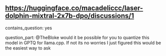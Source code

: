 ## https://huggingface.co/macadeliccc/laser-dolphin-mixtral-2x7b-dpo/discussions/1

contains_question: yes

question_part: @TheBloke would it be possible for you to quantize this model in GPTQ for llama.cpp. If not its no worries I just figured this would be the easiest way to ask